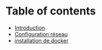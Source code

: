 # Table of contents

* [Introduction](README.md)
* [Configuration réseau](network.md)
* [installation de docker](docker.md)
